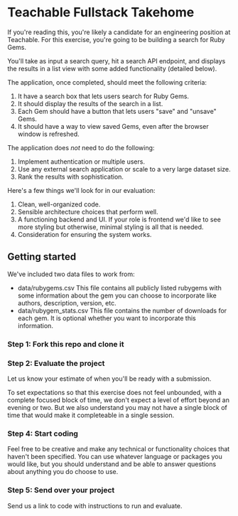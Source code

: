 # Teachable Fullstack Takehome

If you're reading this, you're likely a candidate for an engineering position at Teachable. For this exercise, you're going to be building a search for Ruby Gems.

You'll take as input a search query, hit a search API endpoint, and displays the results in a list view with some added functionality (detailed below).

The application, once completed, should meet the following criteria:

1. It have a search box that lets users search for Ruby Gems.
2. It should display the results of the search in a list.
3. Each Gem should have a button that lets users "save" and "unsave" Gems.
4. It should have a way to view saved Gems, even after the browser window is refreshed.

The application does *not* need to do the following:

1. Implement authentication or multiple users.
2. Use any external search application or scale to a very large dataset size.
3. Rank the results with sophistication.

Here's a few things we'll look for in our evaluation:

1. Clean, well-organized code.
2. Sensible architecture choices that perform well.
3. A functioning backend and UI. If your role is frontend we'd like to see more styling but otherwise, minimal styling is all that is needed.
4. Consideration for ensuring the system works.

## Getting started

We've included two data files to work from:
- data/rubygems.csv This file contains all publicly listed rubygems with some information about the gem you can choose to incorporate like authors, description, version, etc.
- data/rubygem_stats.csv This file contains the number of downloads for each gem. It is optional whether you want to incorporate this information.

### Step 1: Fork this repo and clone it

### Step 2: Evaluate the project
Let us know your estimate of when you'll be ready with a submission.

To set expectations so that this exercise does not feel unbounded, with a complete focused block of time, we don't expect a level of effort beyond an evening or two. But we also understand you may not have a single block of time that would make it completeable in a single session.  

### Step 4: Start coding
Feel free to be creative and make any technical or functionality choices that haven't been specified. You can use whatever language or packages you would like, but you should understand and be able to answer questions about anything you do choose to use.

### Step 5: Send over your project
Send us a link to code with instructions to run and evaluate.
```
